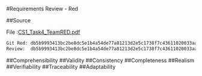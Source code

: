 #Requirements Review - Red

##Source

File :[CS1_Task4_TeamRED.pdf](https://github.com/reubd1/ch.bfh.bti7081.s2013.red/blob/master/ch.bfh.bti7081.s2013.red/doc/cs1_tasks/task04_requirements/CS1_Task4_TeamRED.pdf)

```bash
Git Red: db5b9993413bc2be8dc5e1b4a54de77a81213d2e5c1738f7c43611020033aa5c  CS1_Task4_TeamRED.pdf
Review:  db5b9993413bc2be8dc5e1b4a54de77a81213d2e5c1738f7c43611020033aa5c  CS1_Task4_TeamRED.pdf
```

##Comprehensibility
##Validity
##Consistency
##Completeness
##Realism
##Verifiability
##Traceability
##Adaptability
